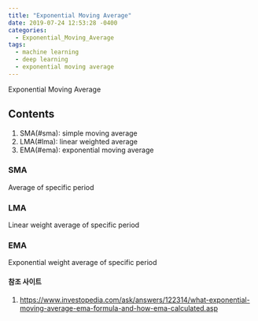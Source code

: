 ```yaml
---
title: "Exponential Moving Average"
date: 2019-07-24 12:53:28 -0400
categories:
  - Exponential_Moving_Average
tags:
  - machine learning
  - deep learning
  - exponential moving average
---
```


Exponential Moving Average

## Contents  
  1. SMA(#sma): simple moving average
  2. LMA(#lma): linear weighted average
  3. EMA(#ema): exponential moving average
  
### SMA
  Average of specific period
  
### LMA
  Linear weight average of specific period

### EMA
  Exponential weight average of specific period
  
#### 참조 사이트
1. https://www.investopedia.com/ask/answers/122314/what-exponential-moving-average-ema-formula-and-how-ema-calculated.asp
